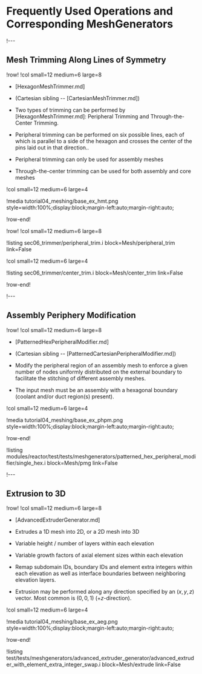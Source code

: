 # Frequently Used Operations and Corresponding MeshGenerators

!---

## Mesh Trimming Along Lines of Symmetry

!row!
!col small=12 medium=6 large=8

- [HexagonMeshTrimmer.md]
- (Cartesian sibling -- [CartesianMeshTrimmer.md])

- Two types of trimming can be performed by [HexagonMeshTrimmer.md]: Peripheral Trimming and Through-the-Center Trimming.

- Peripheral trimming can be performed on six possible lines, each of which is parallel to a side of the hexagon and crosses the center of the pins laid out in that direction..
- Peripheral trimming can only be used for assembly meshes
- Through-the-center trimming can be used for both assembly and core meshes

!col small=12 medium=6 large=4

!media tutorial04_meshing/base_ex_hmt.png
       style=width:100%;display:block;margin-left:auto;margin-right:auto;

!row-end!

!row!
!col small=12 medium=6 large=8

!listing sec06_trimmer/peripheral_trim.i
         block=Mesh/peripheral_trim
         link=False

!col small=12 medium=6 large=4

!listing sec06_trimmer/center_trim.i
         block=Mesh/center_trim
         link=False

!row-end!

!---

## Assembly Periphery Modification

!row!
!col small=12 medium=6 large=8

- [PatternedHexPeripheralModifier.md]
- (Cartesian sibling -- [PatternedCartesianPeripheralModifier.md])

- Modify the peripheral region of an assembly mesh to enforce a given number of nodes uniformly distributed on the external boundary to facilitate the stitching of different assembly meshes.

- The input mesh must be an assembly with a hexagonal boundary (coolant and/or duct region(s) present).

!col small=12 medium=6 large=4

!media tutorial04_meshing/base_ex_phpm.png
       style=width:100%;display:block;margin-left:auto;margin-right:auto;

!row-end!

!listing modules/reactor/test/tests/meshgenerators/patterned_hex_peripheral_modifier/single_hex.i
         block=Mesh/pmg
         link=False

!---

## Extrusion to 3D

!row!
!col small=12 medium=6 large=8

- [AdvancedExtruderGenerator.md]

- Extrudes a 1D mesh into 2D, or a 2D mesh into 3D
- Variable height / number of layers within each elevation
- Variable growth factors of axial element sizes within each elevation
- Remap subdomain IDs, boundary IDs and element extra integers within each elevation as well as interface boundaries between neighboring elevation layers.

- Extrusion may be performed along any direction specified by an $(x,y,z)$ vector. Most common is $(0,0,1)$ (+$z$-direction).

!col small=12 medium=6 large=4

!media tutorial04_meshing/base_ex_aeg.png
       style=width:100%;display:block;margin-left:auto;margin-right:auto;

!row-end!

!listing test/tests/meshgenerators/advanced_extruder_generator/advanced_extruder_with_element_extra_integer_swap.i
         block=Mesh/extrude
         link=False
